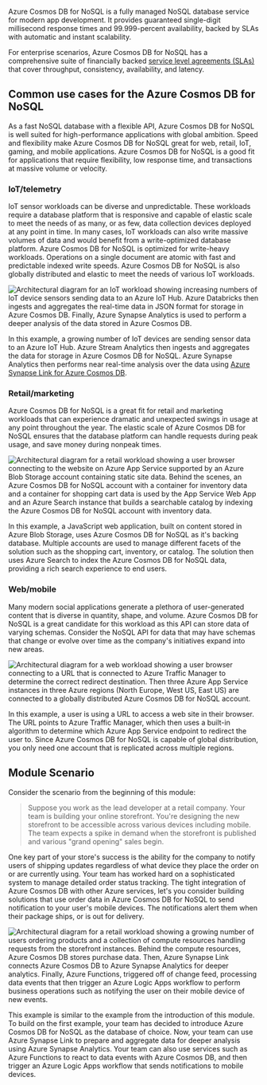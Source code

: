 Azure Cosmos DB for NoSQL is a fully managed NoSQL database service for modern app development. It provides guaranteed single-digit millisecond response times and 99.999-percent availability, backed by SLAs with automatic and instant scalability.

For enterprise scenarios, Azure Cosmos DB for NoSQL has a comprehensive suite of financially backed [service level agreements (SLAs)][azure.microsoft.com/support/legal/sla/cosmos-db] that cover throughput, consistency, availability, and latency.

## Common use cases for the Azure Cosmos DB for NoSQL

As a fast NoSQL database with a flexible API, Azure Cosmos DB for NoSQL is well suited for high-performance applications with global ambition. Speed and flexibility make Azure Cosmos DB for NoSQL great for web, retail, IoT, gaming, and mobile applications. Azure Cosmos DB for NoSQL is a good fit for applications that require flexibility, low response time, and transactions at massive volume or velocity.

### IoT/telemetry

IoT sensor workloads can be diverse and unpredictable. These workloads require a database platform that is responsive and capable of elastic scale to meet the needs of as many, or as few, data collection devices deployed at any point in time. In many cases, IoT workloads can also write massive volumes of data and would benefit from a write-optimized database platform. Azure Cosmos DB for NoSQL is optimized for write-heavy workloads. Operations on a single document are atomic with fast and predictable indexed write speeds. Azure Cosmos DB for NoSQL is also globally distributed and elastic to meet the needs of various IoT workloads.

![Architectural diagram for an IoT workload showing increasing numbers of IoT device sensors sending data to an Azure IoT Hub. Azure Databricks then ingests and aggregates the real-time data in JSON format for storage in Azure Cosmos DB. Finally, Azure Synapse Analytics is used to perform a deeper analysis of the data stored in Azure Cosmos DB.](../media/4-iot-case.png)

In this example, a growing number of IoT devices are sending sensor data to an Azure IoT Hub. Azure Stream Analytics then ingests and aggregates the data for storage in Azure Cosmos DB for NoSQL. Azure Synapse Analytics then performs near real-time analysis over the data using [Azure Synapse Link for Azure Cosmos DB][azure/cosmos-db/synapse-link].

### Retail/marketing

Azure Cosmos DB for NoSQL is a great fit for retail and marketing workloads that can experience dramatic and unexpected swings in usage at any point throughout the year. The elastic scale of Azure Cosmos DB for NoSQL ensures that the database platform can handle requests during peak usage, and save money during nonpeak times.

![Architectural diagram for a retail workload showing a user browser connecting to the website on Azure App Service supported by an Azure Blob Storage account containing static site data. Behind the scenes, an Azure Cosmos DB for NoSQL account with a container for inventory data and a container for shopping cart data is used by the App Service Web App and an Azure Search instance that builds a searchable catalog by indexing the Azure Cosmos DB for NoSQL account with inventory data.](../media/4-retail-case.png)

In this example, a JavaScript web application, built on content stored in Azure Blob Storage, uses Azure Cosmos DB for NoSQL as it's backing database. Multiple accounts are used to manage different facets of the solution such as the shopping cart, inventory, or catalog. The solution then uses Azure Search to index the Azure Cosmos DB for NoSQL data, providing a rich search experience to end users.

### Web/mobile

Many modern social applications generate a plethora of user-generated content that is diverse in quantity, shape, and volume. Azure Cosmos DB for NoSQL is a great candidate for this workload as this API can store data of varying schemas. Consider the NoSQL API for data that may have schemas that change or evolve over time as the company's initiatives expand into new areas.

![Architectural diagram for a web workload showing a user browser connecting to a URL that is connected to  Azure Traffic Manager to determine the correct redirect destination. Then three Azure App Service instances in three Azure regions (North Europe, West US, East US) are connected to a globally distributed Azure Cosmos DB for NoSQL account.](../media/4-web-case.png)

In this example, a user is using a URL to access a web site in their browser. The URL points to Azure Traffic Manager, which then uses a built-in algorithm to determine which Azure App Service endpoint to redirect the user to. Since Azure Cosmos DB for NoSQL is capable of global distribution, you only need one account that is replicated across multiple regions.

## Module Scenario

Consider the scenario from the beginning of this module:

> Suppose you work as the lead developer at a retail company. Your team is building your online storefront. You're designing the new storefront to be accessible across various devices including mobile. The team expects a spike in demand when the storefront is published and various "grand opening" sales begin.

One key part of your store's success is the ability for the company to notify users of shipping updates regardless of what device they place the order on or are currently using. Your team has worked hard on a sophisticated system to manage detailed order status tracking. The tight integration of Azure Cosmos DB with other Azure services, let's you consider building solutions that use order data in Azure Cosmos DB for NoSQL to send notification to your user's mobile devices. The notifications alert them when their package ships, or is out for delivery.

![Architectural diagram for a retail workload showing a growing number of users ordering products and a collection of compute resources handling requests from the storefront instances. Behind the compute resources, Azure Cosmos DB stores purchase data. Then, Azure Synapse Link connects Azure Cosmos DB to Azure Synapse Analytics for deeper analytics. Finally, Azure Functions, triggered off of change feed, processing data events that then trigger an Azure Logic Apps workflow to perform business operations such as notifying the user on their mobile device of new events.](../media/4-retail-scenario.png)

This example is similar to the example from the introduction of this module. To build on the first example, your team has decided to introduce Azure Cosmos DB for NoSQL as the database of choice. Now, your team can use Azure Synapse Link to prepare and aggregate data for deeper analysis using Azure Synapse Analytics. Your team can also use services such as Azure Functions to react to data events with Azure Cosmos DB, and then trigger an Azure Logic Apps workflow that sends notifications to mobile devices.

[azure/cosmos-db/synapse-link]: /azure/cosmos-db/synapse-link
[azure.microsoft.com/support/legal/sla/cosmos-db]: https://azure.microsoft.com/support/legal/sla/cosmos-db/